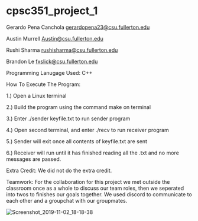 # cpsc351_project_1

Gerardo Pena Canchola gerardopena23@csu.fullerton.edu

Austin Murrell Austin@csu.fullerton.edu

Rushi Sharma rushisharma@csu.fullerton.edu

Brandon Le fxslick@csu.fullerton.edu 

Programming Lanugage Used: C++

How To Execute The Program:

1.) Open a Linux terminal

2.) Build the program using the command make on terminal

3.) Enter ./sender keyfile.txt to run sender program

4.) Open second terminal, and enter ./recv to run receiver program

5.) Sender will exit once all contents of keyfile.txt are sent

6.) Receiver will run until it has finished reading all the .txt and no more messages are passed. 

Extra Credit: We did not do the extra credit.

Teamwork: For the collaboration for this project we met outside the classroom once as a whole to discuss our team roles, then we seperated into twos to finishes our goals together. We used discord to communicate to each other and a groupchat with our groupmates.

![Screenshot_2019-11-02_18-18-38](https://user-images.githubusercontent.com/35822482/68079738-be923a80-fdab-11e9-8566-ae004459b522.png)
